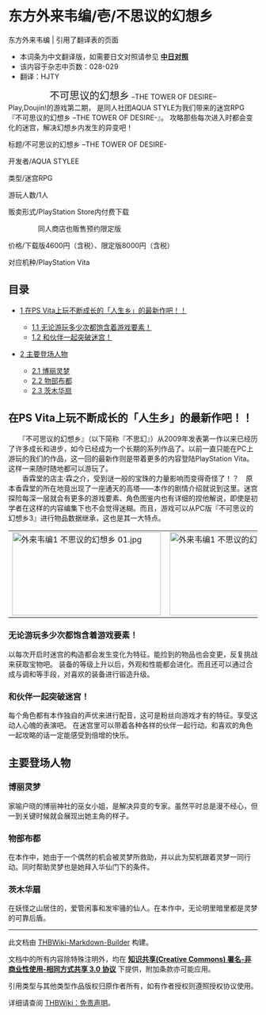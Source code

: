 # 东方外来韦编/壱/不思议的幻想乡

<!-- source html: G:\repos\THBWiki-Markdown-Builder\THBWikiMarkdown\Temp\main\c\c3\ns0%3A%E4%B8%9C%E6%96%B9%E5%A4%96%E6%9D%A5%E9%9F%A6%E7%BC%96%2F%E5%A3%B1%2F%E4%B8%8D%E6%80%9D%E8%AE%AE%E7%9A%84%E5%B9%BB%E6%83%B3%E4%B9%A1.html -->

东方外来韦编 | 引用了翻译表的页面

- 本词条为中文翻译版，如需要日文对照请参见 **[中日对照](./东方外来韦编-壱-不思议的幻想乡-中日对照.md)** 
- 该内容于杂志中页数：028-029
- 翻译：HJTY

<center><big><big>不可思议的幻想乡</big></big>  
–THE TOWER OF DESIRE–</center>
Play,Doujin!的游戏第二期，  
是同人社团AQUA STYLE为我们带来的迷宫RPG『不可思议的幻想乡 –THE TOWER OF DESIRE-』。  
攻略那些每次进入时都会变化的迷宫，解决幻想乡内发生的异变吧！
  
标题/不可思议的幻想乡 –THE TOWER OF DESIRE-  

开发者/AQUA STYLEE  

类型/迷宫RPG  

游玩人数/1人  

贩卖形式/PlayStation Store内付费下载  

　　　　 同人商店也贩售预约限定版  

价格/下载版4600円（含税）、限定版8000円（含税）  

对应机种/PlayStation Vita
  

## 目录

- [1 在PS Vita上玩不断成长的「人生乡」的最新作吧！！](#在PS_Vita上玩不断成长的「人生乡」的最新作吧！！)

  - [1.1 无论游玩多少次都饱含着游戏要素！](#无论游玩多少次都饱含着游戏要素！)
  - [1.2 和伙伴一起突破迷宫！](#和伙伴一起突破迷宫！)



- [2 主要登场人物](#主要登场人物)

  - [2.1 博丽灵梦](#博丽灵梦)
  - [2.2 物部布都](#物部布都)
  - [2.3 茨木华扇](#茨木华扇)







## 在PS Vita上玩不断成长的「人生乡」的最新作吧！！
　　『不可思议的幻想乡』（以下简称『不思幻』）从2009年发表第一作以来已经历了许多成长和进步，如今已经成为一个长期的系列作品了。以前一直只能在PC上游玩的我们的作品，这一回的最新作则是带着更多的内容登陆PlayStation Vita。这样一来随时随地都可以游玩了。  
　　香霖堂的店主·霖之介，受到谜一般的宝珠的力量影响而变得奇怪了！？　原本香霖堂的所在地竟出现了一座通天的高塔——本作的剧情介绍就说到这里。迷宫探险每深一层就会有更多的游戏要素、角色图鉴内也有详细的捏他解说，即使是初学者在这样的内容编集下也不会觉得迷糊。而且，游戏可以从PC版『不可思议的幻想乡3』进行物品数据继承，这也是其一大特点。

<table>
<tbody><tr>
<td>
<div class="center"><div class="thumb tnone"><div class="thumbinner" style="width:302px;"><a href="./文件-外来韦编1_不思议的幻想乡_01.jpg.md" class="image"><img alt="外来韦编1 不思议的幻想乡 01.jpg" src="https://upload.thwiki.cc/thumb/8/8e/%E5%A4%96%E6%9D%A5%E9%9F%A6%E7%BC%961_%E4%B8%8D%E6%80%9D%E8%AE%AE%E7%9A%84%E5%B9%BB%E6%83%B3%E4%B9%A1_01.jpg/300px-%E5%A4%96%E6%9D%A5%E9%9F%A6%E7%BC%961_%E4%B8%8D%E6%80%9D%E8%AE%AE%E7%9A%84%E5%B9%BB%E6%83%B3%E4%B9%A1_01.jpg" decoding="async" loading="lazy" width="300" height="168" class="thumbimage" srcset="https://upload.thwiki.cc/thumb/8/8e/%E5%A4%96%E6%9D%A5%E9%9F%A6%E7%BC%961_%E4%B8%8D%E6%80%9D%E8%AE%AE%E7%9A%84%E5%B9%BB%E6%83%B3%E4%B9%A1_01.jpg/450px-%E5%A4%96%E6%9D%A5%E9%9F%A6%E7%BC%961_%E4%B8%8D%E6%80%9D%E8%AE%AE%E7%9A%84%E5%B9%BB%E6%83%B3%E4%B9%A1_01.jpg 1.5x, https://upload.thwiki.cc/thumb/8/8e/%E5%A4%96%E6%9D%A5%E9%9F%A6%E7%BC%961_%E4%B8%8D%E6%80%9D%E8%AE%AE%E7%9A%84%E5%B9%BB%E6%83%B3%E4%B9%A1_01.jpg/600px-%E5%A4%96%E6%9D%A5%E9%9F%A6%E7%BC%961_%E4%B8%8D%E6%80%9D%E8%AE%AE%E7%9A%84%E5%B9%BB%E6%83%B3%E4%B9%A1_01.jpg 2x" data-file-width="603" data-file-height="338"></a>  <div class="thumbcaption"><div class="magnify"><a href="./文件-外来韦编1_不思议的幻想乡_01.jpg.md" class="internal" title="放大"></a></div></div></div></div></div>
</td>
<td>
<div class="center"><div class="thumb tnone"><div class="thumbinner" style="width:302px;"><a href="./文件-外来韦编1_不思议的幻想乡_02.jpg.md" class="image"><img alt="外来韦编1 不思议的幻想乡 02.jpg" src="https://upload.thwiki.cc/thumb/c/cd/%E5%A4%96%E6%9D%A5%E9%9F%A6%E7%BC%961_%E4%B8%8D%E6%80%9D%E8%AE%AE%E7%9A%84%E5%B9%BB%E6%83%B3%E4%B9%A1_02.jpg/300px-%E5%A4%96%E6%9D%A5%E9%9F%A6%E7%BC%961_%E4%B8%8D%E6%80%9D%E8%AE%AE%E7%9A%84%E5%B9%BB%E6%83%B3%E4%B9%A1_02.jpg" decoding="async" loading="lazy" width="300" height="168" class="thumbimage" srcset="https://upload.thwiki.cc/thumb/c/cd/%E5%A4%96%E6%9D%A5%E9%9F%A6%E7%BC%961_%E4%B8%8D%E6%80%9D%E8%AE%AE%E7%9A%84%E5%B9%BB%E6%83%B3%E4%B9%A1_02.jpg/450px-%E5%A4%96%E6%9D%A5%E9%9F%A6%E7%BC%961_%E4%B8%8D%E6%80%9D%E8%AE%AE%E7%9A%84%E5%B9%BB%E6%83%B3%E4%B9%A1_02.jpg 1.5x, https://upload.thwiki.cc/thumb/c/cd/%E5%A4%96%E6%9D%A5%E9%9F%A6%E7%BC%961_%E4%B8%8D%E6%80%9D%E8%AE%AE%E7%9A%84%E5%B9%BB%E6%83%B3%E4%B9%A1_02.jpg/600px-%E5%A4%96%E6%9D%A5%E9%9F%A6%E7%BC%961_%E4%B8%8D%E6%80%9D%E8%AE%AE%E7%9A%84%E5%B9%BB%E6%83%B3%E4%B9%A1_02.jpg 2x" data-file-width="603" data-file-height="338"></a>  <div class="thumbcaption"><div class="magnify"><a href="./文件-外来韦编1_不思议的幻想乡_02.jpg.md" class="internal" title="放大"></a></div></div></div></div></div>
</td></tr></tbody></table>


### 无论游玩多少次都饱含着游戏要素！
[](./文件-外来韦编1_不思议的幻想乡_03.jpg.md)  [](./文件-外来韦编1_不思议的幻想乡_03.jpg.md)以每次开启时迷宫的构造都会发生变化为特征。能捡到的物品也会变更，反复挑战来获取宝物吧。
[](./文件-外来韦编1_不思议的幻想乡_04.jpg.md)  [](./文件-外来韦编1_不思议的幻想乡_04.jpg.md)装备的等级上升以后，外观和性能都会进化。而且还可以通过合成与调和等手段，对喜欢的装备进行锻造升级。

### 和伙伴一起突破迷宫！
[](./文件-外来韦编1_不思议的幻想乡_05.jpg.md)  [](./文件-外来韦编1_不思议的幻想乡_05.jpg.md)每个角色都有本作独自的声优来进行配音，这可是粉丝向游戏才有的特征。享受这动人心魄的表演吧。
[](./文件-外来韦编1_不思议的幻想乡_06.jpg.md)  [](./文件-外来韦编1_不思议的幻想乡_06.jpg.md)在迷宫里可以带着各种各样的伙伴一起行动。和喜欢的角色一起攻略的话一定能感受到倍增的快乐。

## 主要登场人物
### 博丽灵梦
家喻户晓的博丽神社的巫女小姐，是解决异变的专家。虽然平时总是漫不经心，但一到关键时候就会展现出她主角的样子。
### 物部布都
在本作中，她由于一个偶然的机会被灵梦所救助，并以此为契机跟着灵梦一同行动。同时帮助灵梦也是她拜入华仙门下的条件。
### 茨木华扇
在妖怪之山居住的，爱管闲事和发牢骚的仙人。在本作中，无论明里暗里都是灵梦的可靠后盾。




---

此文档由 [THBWiki-Markdown-Builder](https://github.com/Delsin-Yu/THBWiki-Markdown-Builder) 构建。

文档中的所有内容除特殊注明外，均在 [**知识共享(Creative Commons) 署名-非商业性使用-相同方式共享 3.0 协议**](https://creativecommons.org/licenses/by-sa/3.0/deed.zh-hans) 下提供，附加条款亦可能应用。

引用类型与其他类型作品版权归原作者所有，如有作者授权则遵照授权协议使用。

详细请查阅 [THBWiki：免责声明](https://thbwiki.cc/THBWiki:%E5%85%8D%E8%B4%A3%E5%A3%B0%E6%98%8E)。

